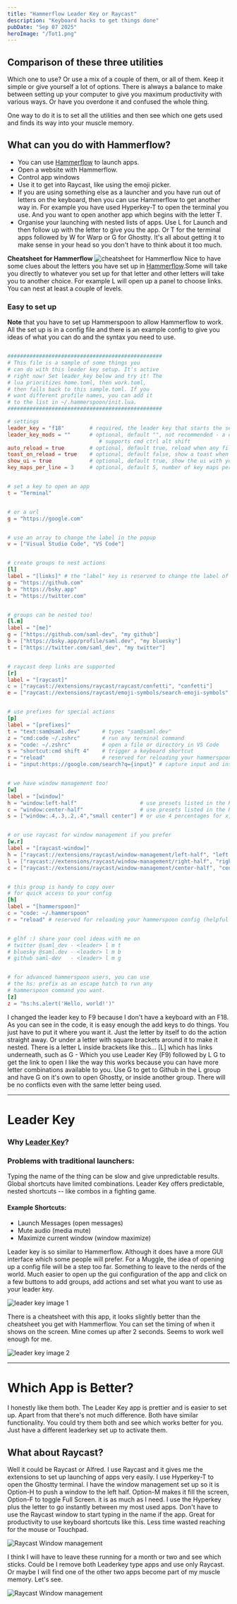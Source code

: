```yaml
---
title: "Hammerflow Leader Key or Raycast"
description: "Keyboard hacks to get things done"
pubDate: "Sep 07 2025"
heroImage: "/Tot1.png"
---
```


## Comparison of these three utilities

Which one to use? Or use a mix of a couple of them, or all of them. Keep it simple or give yourself a lot of options. There is always a balance to make between setting up your computer to give you maximum productivity with various ways. Or have you overdone it and confused the whole thing.

One way to do it is to set all the utilities and then see which one gets used and finds its way into your muscle memory.

## What can you do with Hammerflow?

- You can use [Hammerflow](https://hammerflow.dev/) to launch apps.
- Open a website with Hammerflow.
- Control app windows
- Use it to get into Raycast, like using the emoji picker.
- If you are using something else as a launcher and you have run out of letters on the keyboard, then you can use Hammerflow to get another way in. For example you have used Hyperkey-T to open the terminal you use. And you want to open another app which begins with the letter T.
- Organise your launching with nested lists of apps. Use L for Launch and then follow up with the letter to give you the app. Or T for the terminal apps followed by W for Warp or G for Ghostty. It's all about getting it to make sense in your head so you don't have to think about it too much.

**Cheatsheet for Hammerflow**
![cheatsheet for Hammerflow](/hammerflow2.jpeg)
Nice to have some clues about the letters you have set up in [Hammerflow](https://hammerflow.dev/).Some will take you directly to whatever you set up for that letter and other letters will take you to another choice. For example L will open up a panel to choose links. You can nest at least a couple of levels.

### Easy to set up

**Note** that you have to set up Hammerspoon to allow Hammerflow to work.
All the set up is in a config file and there is an example config to give you ideas of what you can do and the syntax you need to use.

```toml

#################################################
# This file is a sample of some things you 
# can do with this leader key setup. It's active
# right now! Set leader_key below and try it! The 
# lua prioritizes home.toml, then work.toml,
# then falls back to this sample.toml. If you
# want different profile names, you can add it
# to the list in ~/.hammerspoon/init.lua. 
#################################################

# settings
leader_key = "f18"        # required, the leader key that starts the sequence
leader_key_mods = ""      # optional, default "", not recommended - a dedicated leader key is better
                             # supports cmd ctrl alt shift
auto_reload = true        # optional, default true, reload when any file in this directory is saved
toast_on_reload = true    # optional, default false, show a toast when the config is reloaded
show_ui = true            # optional, default true, show the ui with your key maps
key_maps_per_line = 3     # optional, default 5, number of key maps per line in the ui


# set a key to open an app
t = "Terminal"


# or a url
g = "https://google.com"


# use an array to change the label in the popup
v = ["Visual Studio Code", "VS Code"]


# create groups to nest actions
[l]
label = "[links]" # the "label" key is reserved to change the label of the group
g = "https://github.com"
b = "https://bsky.app"
t = "https://twitter.com"


# groups can be nested too!
[l.m]
label = "[me]"
g = ["https://github.com/saml-dev", "my github"]
b = ["https://bsky.app/profile/saml.dev", "my bluesky"]
t = ["https://twitter.com/saml_dev", "my twitter"]


# raycast deep links are supported
[r]
label = "[raycast]"
c = ["raycast://extensions/raycast/raycast/confetti", "confetti"]
e = ["raycast://extensions/raycast/emoji-symbols/search-emoji-symbols", "emoji"]


# use prefixes for special actions
[p]
label = "[prefixes]"
t = "text:sam@saml.dev"       # types "sam@saml.dev"
z = "cmd:code ~/.zshrc"       # run any terminal command
x = "code: ~/.zshrc"          # open a file or directory in VS Code
s = "shortcut:cmd shift 4"    # trigger a keyboard shortcut
r = "reload"                  # reserved for reloading your hammerspoon config (helpful when auto_reload is false)
i = "input:https://google.com/search?q={input}" # capture input and insert it into any other action


# we have window management too!
[w]
label = "[window]"
h = "window:left-half"                    # use presets listed in the README
c = "window:center-half"                  # use presets listed in the README
s = ["window:.4,.3,.2,.4","small center"] # or use 4 percentages for x,y,width,height for custom placement - more details in README


# or use raycast for window management if you prefer
[w.r]
label = "[raycast-window]"
h = ["raycast://extensions/raycast/window-management/left-half", "left half"]
l = ["raycast://extensions/raycast/window-management/right-half", "right half"]
c = ["raycast://extensions/raycast/window-management/center-half", "center half"]


# this group is handy to copy over
# for quick access to your config
[h]
label = "[hammerspoon]"
c = "code: ~/.hammerspoon"
r = "reload" # reserved for reloading your hammerspoon config (helpful when auto_reload is false)


# glhf :) share your cool ideas with me on
# twitter @saml_dev - <leader> l m t
# bluesky @saml.dev - <leader> l m b
# github saml-dev   - <leader> l m g


# for advanced hammerspoon users, you can use
# the hs: prefix as an escape hatch to run any
# hammerspoon command you want.
[z]
z = "hs:hs.alert('Hello, world!')"
```

I changed the leader key to F9 because I don't have a keyboard with an F18. As you can see in the code, it is easy enough the add keys to do things. You just have to put it where you want it. Just the letter by itself to do the action straight away. Or under a letter with square brackets around it to make it nested.
There is a letter L inside brackets like this... [L] which has links underneath, such as G - Which you use Leader Key (F9) followed by L G to get the link to open
I like the way this works because you can have more letter combinations available to you. Use G to get to Github in the L group and have G on it's own to open Ghostty, or inside another group. There will be no conflicts even with the same letter being used.

---

# Leader Key

### Why [Leader Key](https://github.com/mikker/LeaderKey.app)?
### Problems with traditional launchers:
Typing the name of the thing can be slow and give unpredictable results.
Global shortcuts have limited combinations.
Leader Key offers predictable, nested shortcuts -- like combos in a fighting game.

#### Example Shortcuts:

- Launch Messages (open messages)
- Mute audio (media mute)
- Maximize current window (window maximize)


Leader key is so similar to Hammerflow. Although it does have a more GUI interface which some people will prefer. For a Muggle, the idea of opening up a config file will be a step too far. Something to leave to the nerds of the world. Much easier to open up the gui configuration of the app and click on a few buttons to add groups, add actions and set what you want to use as your leader key.

![leader key image 1](/leader_key1.png)

There is a cheatsheet with this app, it looks slightly better than the cheatsheet you get with Hammerflow. You can set the timing of when it shows on the screen. Mine comes up after 2 seconds. Seems to work well enough for me.

![leader key image 2](/leader-key2.png)


---

# Which App is Better?

I honestly like them both. The Leader Key app is prettier and is easier to set up. Apart from that there's not much difference. Both have similar functionality. You could try them both and see which works better for you. Just have a different leaderkey set up to activate them.

## What about Raycast?

Well it could be Raycast or Alfred. I use Raycast and it gives me the extensions to set up launching of apps very easily. I use Hyperkey-T to open the Ghostty terminal. I have the window management set up so it is Option-H to push a window to the left half. Option-M makes it fill the screen, Option-F to toggle Full Screen. it is as much as I need. I use the Hyperkey plus the letter to go instantly between my most used apps. Don't have to use the Raycast window to start typing in the name if the app. Great for productivity to use keyboard shortcuts like this. Less time wasted reaching for the mouse or Touchpad.

![Raycast Window management](/raycast1.jpeg)

I think I will have to leave these running for a month or two and see which sticks. Could be I remove both Leaderkey type apps and use only Raycast. Or maybe I will find one of the other two apps become part of my muscle memory. Let's see.

![Raycast Window management](/raycast2.jpeg)
